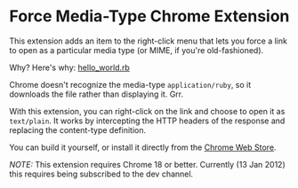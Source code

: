 Force Media-Type Chrome Extension
=================================

This extension adds an item to the right-click menu that lets you force a link
to open as a particular media type (or MIME, if you're old-fashioned).

Why? Here's why: [hello_world.rb][helloworld]

Chrome doesn't recognize the media-type `application/ruby`, so it downloads the
file rather than displaying it. Grr.

With this extension, you can right-click on the link and choose to open it as
`text/plain`. It works by intercepting the HTTP headers of the response and
replacing the content-type definition.

You can build it yourself, or install it directly from the [Chrome Web Store][webstore].

*NOTE:* This extension requires Chrome 18 or better. Currently (13 Jan 2012)
  this requires being subscribed to the dev channel.

[helloworld]: http://cloud.github.com/downloads/atdt/chrome-force-media-type/hello_world.rb
[webstore]: https://chrome.google.com/webstore/detail/dpfpbhhpecfkhkmponbmaldhfollibde
